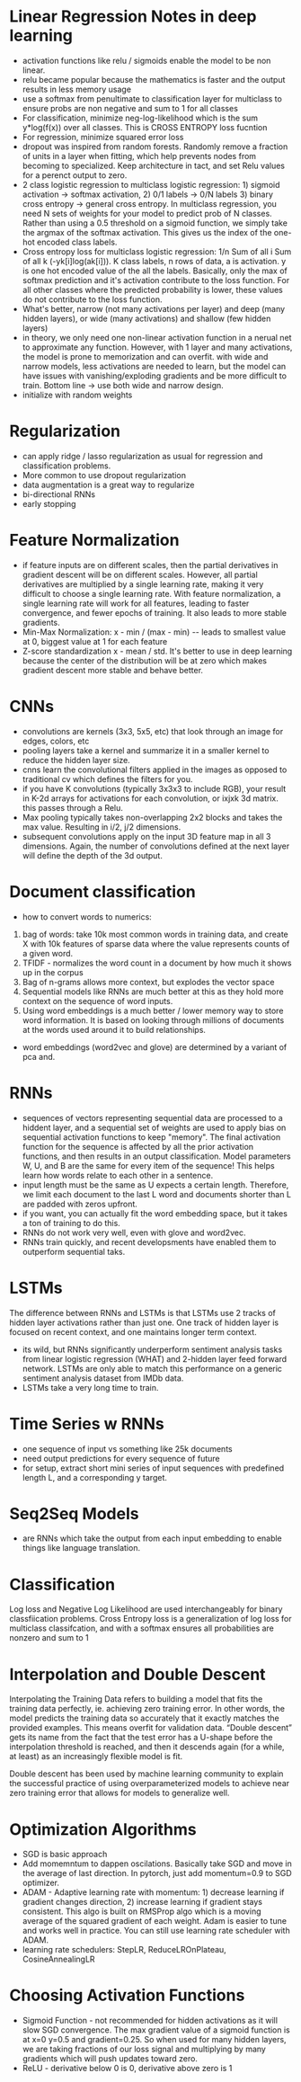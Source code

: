 # Linear Regression Notes in deep learning
* activation functions like relu / sigmoids enable the model to be non linear.
* relu became popular because the mathematics is faster and the output results in less memory usage
* use a softmax from penultimate to classification layer for multiclass to ensure probs are non negative and sum to 1 for all classes
* For classification, minimize neg-log-likelihood which is the sum y*log(f(x)) over all classes. This is CROSS ENTROPY loss fucntion
* For regression, minimize squared error loss
* dropout was inspired from random forests. Randomly remove a fraction of units in a layer when fitting, which help prevents nodes from becoming to specialized. Keep architecture in tact, and set Relu values for a perenct output to zero.
* 2 class logistic regression to multiclass logistic regression: 1) sigmoid activation -> softmax activation, 2) 0/1 labels -> 0/N labels 3) binary cross entropy -> general cross entropy. In multiclass regression, you need N sets of weights for your model to predict prob of N classes. Rather than using a 0.5 threshold on a sigmoid function, we simply take the argmax of the softmax activation. This gives us the index of the one-hot encoded class labels.
* Cross entropy loss for multiclass logistic regression: 1/n Sum of all i Sum of all k (-yk[i]log(ak[i])). K class labels, n rows of data, a is activation. y is one hot encoded value of the all the labels. Basically, only the max of softmax prediction and it's activation contribute to the loss function. For all other classes where the predicted probability is lower, these values do not contribute to the loss function.
* What's better, narrow (not many activations per layer) and deep (many hidden layers), or wide (many activations) and shallow (few hidden layers)
* in theory, we only need one non-linear activation function in a nerual net to approximate any function. However, with 1 layer and many activations, the model is prone to memorization and can overfit. with wide and narrow models, less activations are needed to learn, but the model can have issues with vanishing/exploding gradients and be more difficult to train. Bottom line -> use both wide and narrow design.
* initialize with random weights


# Regularization
* can apply ridge / lasso regularization as usual for regression and classification problems.
* More common to use dropout regularization
* data augmentation is a great way to regularize
* bi-directional RNNs
* early stopping

# Feature Normalization
* if feature inputs are on different scales, then the partial derivatives in gradient descent will be on different scales. However, all partial derivatives are multiplied by a single learning rate, making it very difficult to choose a single learning rate. With feature normalization, a single learning rate will work for all features, leading to faster convergence, and fewer epochs of training. It also leads to more stable gradients.
* Min-Max Normalization: x - min / (max - min) -- leads to smallest value at 0, biggest value at 1 for each feature
* Z-score standardization x - mean / std. It's better to use in deep learning because the center of the distribution will be at zero which makes gradient descent more stable and behave better.

# CNNs
* convolutions are kernels (3x3, 5x5, etc) that look through an image for edges, colors, etc
* pooling layers take a kernel and summarize it in a smaller kernel to reduce the hidden layer size.
* cnns learn the convolutional filters applied in the images as opposed to traditional cv which defines the filters for you.
* if you have K convolutions (typically 3x3x3 to include RGB), your result in K-2d arrays for activations for each convolution, or ixjxk 3d matrix. this passes through a Relu.
* Max pooling typically takes non-overlapping 2x2 blocks and takes the max value. Resulting in i/2, j/2 dimensions.
* subsequent convolutions apply on the input 3D feature map in all 3 dimensions. Again, the number of convolutions defined at the next layer will define the depth of the 3d output.

# Document classification
* how to convert words to numerics:
1. bag of words: take 10k most common words in training data, and create X with 10k features of sparse data where the value represents counts of a given word.
2. TFIDF - normalizes the word count in a document by how much it shows up in the corpus
3. Bag of n-grams allows more context, but explodes the vector space
4. Sequential models like RNNs are much better at this as they hold more context on the sequence of word inputs.
5. Using word embeddings is a much better / lower memory way to store word information. It is based on looking through millions of documents at the words used around it to build relationships.
* word embeddings (word2vec and glove) are determined by a variant of pca and.

# RNNs
* sequences of vectors representing sequential data are processed to a hiddent layer, and a sequential set of weights are used to apply bias on sequential activation functions to keep "memory". The final activation function for the sequence is affected by all the prior activation functions, and then results in an output classification. Model parameters W, U, and B are the same for every item of the sequence! This helps learn how words relate to each other in a sentence.
* input length must be the same as U expects a certain length. Therefore, we limit each document to the last L word and documents shorter than L are padded with zeros upfront.
* if you want, you can actually fit the word embedding space, but it takes a ton of training to do this.
* RNNs do not work very well, even with glove and word2vec.
* RNNs train quickly, and recent developsments have enabled them to outperform sequential taks.

# LSTMs
The difference between RNNs and LSTMs is that LSTMs use 2 tracks of hidden layer activations rather than just one. One track of hidden layer is focused on recent context, and one maintains longer term context.
* its wild, but RNNs significantly underperform sentiment analysis tasks from linear logistic regression (WHAT) and  2-hidden layer feed forward network. LSTMs are only able to match this performance on a generic sentiment analysis dataset from IMDb data.
* LSTMs take a very long time to train.

# Time Series w RNNs
* one sequence of input vs something like 25k documents
* need output predictions for every sequence of future
* for setup, extract short mini series of input sequences with predefined length L, and a corresponding y target.

# Seq2Seq Models
* are RNNs which take the output from each input embedding to enable things like language translation.

# Classification
Log loss and Negative Log Likelihood are used interchangeably for binary classfiication problems. Cross Entropy loss is a generalization of log loss for multiclass classifcation, and with a softmax ensures all probabilities are nonzero and sum to 1

# Interpolation and Double Descent
Interpolating the Training Data refers to building a model that fits the training data perfectly, ie. achieving zero training error. In other words, the model predicts the training data so accurately that it exactly matches the provided examples. This means overfit for validation data. “Double descent” gets its name from the fact that the test error has a U-shape before the interpolation threshold is reached, and then it descends again (for a while, at least) as an increasingly flexible model is fit.

Double descent has been used by machine learning community to explain the successful practice of using overparameterized models to achieve near zero training error that allows for models to generalize well.

# Optimization Algorithms
* SGD is basic approach
* Add momemntum to dappen oscilations. Basically take SGD and move in the average of last direction. In pytorch, just add momentum=0.9 to SGD optimizer.
* ADAM - Adaptive learning rate with momentum: 1) decrease learning if gradient changes direction, 2) increase learning if gradient stays consistent. This algo is built on RMSProp algo which is a moving average of the squared gradient of each weight. Adam is easier to tune and works well in practice. You can still use learning rate scheduler with ADAM.
* learning rate schedulers: StepLR, ReduceLROnPlateau, CosineAnnealingLR

# Choosing Activation Functions
* Sigmoid Function - not recommended for hidden activations as it will slow SGD convergence. The max gradient value of a sigmoid function is at x=0 y=0.5 and gradient=0.25. So when used for many hidden layers, we are taking fractions of our loss signal and multiplying by many gradients which will push updates toward zero.
* ReLU - derivative below 0 is 0, derivative above zero is 1